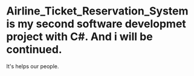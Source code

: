# Airline_Ticket_Reservation_System is my second software developmet project with C#. And i will be continued.
It's helps our people.
